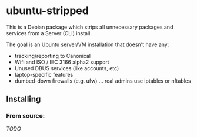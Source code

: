 # ubuntu-stripped

This is a Debian package which strips all unnecessary packages
    and services from a Server (CLI) install.

The goal is an Ubuntu server/VM installation that doesn't have any:

- tracking/reporting to Canonical
- Wifi and ISO / IEC 3166 alpha2 support
- Unused DBUS services (like accounts, etc)
- laptop-specific features
- dumbed-down firewalls (e.g. ufw) ... real admins use iptables or nftables

## Installing

### From source:

*TODO*
